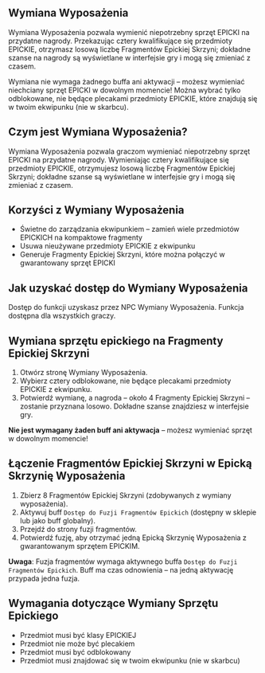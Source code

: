 ## Wymiana Wyposażenia

Wymiana Wyposażenia pozwala wymienić niepotrzebny sprzęt EPICKI na przydatne nagrody. Przekazując cztery kwalifikujące się przedmioty EPICKIE, otrzymasz losową liczbę Fragmentów Epickiej Skrzyni; dokładne szanse na nagrody są wyświetlane w interfejsie gry i mogą się zmieniać z czasem.

Wymiana nie wymaga żadnego buffa ani aktywacji – możesz wymieniać niechciany sprzęt EPICKI w dowolnym momencie! Można wybrać tylko odblokowane, nie będące plecakami przedmioty EPICKIE, które znajdują się w twoim ekwipunku (nie w skarbcu).

## Czym jest Wymiana Wyposażenia?

Wymiana Wyposażenia pozwala graczom wymieniać niepotrzebny sprzęt EPICKI na przydatne nagrody. Wymieniając cztery kwalifikujące się przedmioty EPICKIE, otrzymujesz losową liczbę Fragmentów Epickiej Skrzyni; dokładne szanse są wyświetlane w interfejsie gry i mogą się zmieniać z czasem.

## Korzyści z Wymiany Wyposażenia

- Świetne do zarządzania ekwipunkiem – zamień wiele przedmiotów EPICKICH na kompaktowe fragmenty
- Usuwa nieużywane przedmioty EPICKIE z ekwipunku
- Generuje Fragmenty Epickiej Skrzyni, które można połączyć w gwarantowany sprzęt EPICKI

## Jak uzyskać dostęp do Wymiany Wyposażenia

Dostęp do funkcji uzyskasz przez NPC Wymiany Wyposażenia. Funkcja dostępna dla wszystkich graczy.

## Wymiana sprzętu epickiego na Fragmenty Epickiej Skrzyni

1. Otwórz stronę Wymiany Wyposażenia.
2. Wybierz cztery odblokowane, nie będące plecakami przedmioty EPICKIE z ekwipunku.
3. Potwierdź wymianę, a nagroda – około 4 Fragmenty Epickiej Skrzyni – zostanie przyznana losowo. Dokładne szanse znajdziesz w interfejsie gry.

**Nie jest wymagany żaden buff ani aktywacja** – możesz wymieniać sprzęt w dowolnym momencie!

## Łączenie Fragmentów Epickiej Skrzyni w Epicką Skrzynię Wyposażenia

1. Zbierz 8 Fragmentów Epickiej Skrzyni (zdobywanych z wymiany wyposażenia).
2. Aktywuj buff `Dostęp do Fuzji Fragmentów Epickich` (dostępny w sklepie lub jako buff globalny).
3. Przejdź do strony fuzji fragmentów.
4. Potwierdź fuzję, aby otrzymać jedną Epicką Skrzynię Wyposażenia z gwarantowanym sprzętem EPICKIM.

**Uwaga**: Fuzja fragmentów wymaga aktywnego buffa `Dostęp do Fuzji Fragmentów Epickich`. Buff ma czas odnowienia – na jedną aktywację przypada jedna fuzja.

## Wymagania dotyczące Wymiany Sprzętu Epickiego

- Przedmiot musi być klasy EPICKIEJ
- Przedmiot nie może być plecakiem
- Przedmiot musi być odblokowany
- Przedmiot musi znajdować się w twoim ekwipunku (nie w skarbcu)
